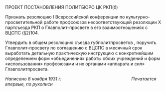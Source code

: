 ПРОЕКТ ПОСТАНОВЛЕНИЯ ПОЛИТБЮРО ЦК РКП(б)

Признать резолюцию I Всероссийской конференции по культурно-просветительной работе профсоюзов несоответствующей резолюции X партсъезда РКП о Главполит-просвете в его взаимоотношениях с ВЦСПС (§2)104.

Утвердить в общем резолюцию съезда губполитпросветов , поручить Главполит-просвету по соглашению с ВЦСПС в месячный срок выработать детальную практиче­скую инструкцию с конкретнейшим определением форм «объединения» работы обоих учреждений и форм «использования» профсоюзами и их органами «аппарата и сил» Главполитпросвета.

_Написано 8 ноября 1931 г.                                                         Печатается впервые, по рукописи_